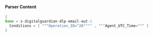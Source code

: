 #### Parser Content
```Java
{
Name = s-digitalguardian-dlp-email-out-1
  Conditions = [ """Operation_ID="28"""" , """Agent_UTC_Time=""" ]
}
```